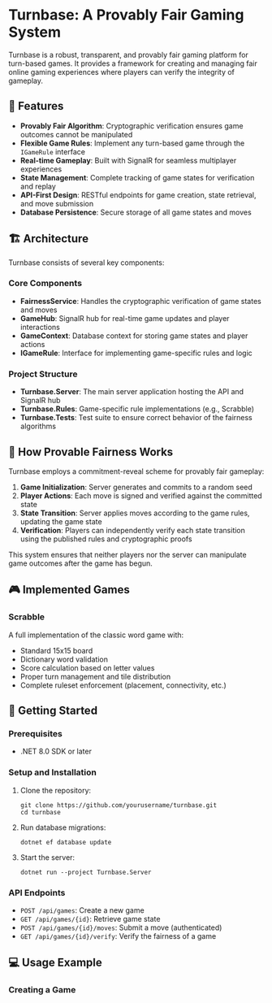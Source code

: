 # Turnbase: A Provably Fair Gaming System

Turnbase is a robust, transparent, and provably fair gaming platform for turn-based games. It provides a framework for creating and managing fair online gaming experiences where players can verify the integrity of gameplay.

## 🌟 Features

- **Provably Fair Algorithm**: Cryptographic verification ensures game outcomes cannot be manipulated
- **Flexible Game Rules**: Implement any turn-based game through the `IGameRule` interface
- **Real-time Gameplay**: Built with SignalR for seamless multiplayer experiences
- **State Management**: Complete tracking of game states for verification and replay
- **API-First Design**: RESTful endpoints for game creation, state retrieval, and move submission
- **Database Persistence**: Secure storage of all game states and moves

## 🏗️ Architecture

Turnbase consists of several key components:

### Core Components

- **FairnessService**: Handles the cryptographic verification of game states and moves
- **GameHub**: SignalR hub for real-time game updates and player interactions
- **GameContext**: Database context for storing game states and player actions
- **IGameRule**: Interface for implementing game-specific rules and logic

### Project Structure

- **Turnbase.Server**: The main server application hosting the API and SignalR hub
- **Turnbase.Rules**: Game-specific rule implementations (e.g., Scrabble)
- **Turnbase.Tests**: Test suite to ensure correct behavior of the fairness algorithms

## 🎲 How Provable Fairness Works

Turnbase employs a commitment-reveal scheme for provably fair gameplay:

1. **Game Initialization**: Server generates and commits to a random seed
2. **Player Actions**: Each move is signed and verified against the committed state
3. **State Transition**: Server applies moves according to the game rules, updating the game state
4. **Verification**: Players can independently verify each state transition using the published rules and cryptographic proofs

This system ensures that neither players nor the server can manipulate game outcomes after the game has begun.

## 🎮 Implemented Games

### Scrabble

A full implementation of the classic word game with:

- Standard 15x15 board
- Dictionary word validation
- Score calculation based on letter values
- Proper turn management and tile distribution
- Complete ruleset enforcement (placement, connectivity, etc.)

## 🚀 Getting Started

### Prerequisites

- .NET 8.0 SDK or later

### Setup and Installation

1. Clone the repository:
   ```
   git clone https://github.com/yourusername/turnbase.git
   cd turnbase
   ```

2. Run database migrations:
   ```
   dotnet ef database update
   ```

3. Start the server:
   ```
   dotnet run --project Turnbase.Server
   ```

### API Endpoints

- `POST /api/games`: Create a new game
- `GET /api/games/{id}`: Retrieve game state
- `POST /api/games/{id}/moves`: Submit a move (authenticated)
- `GET /api/games/{id}/verify`: Verify the fairness of a game

## 💻 Usage Example

### Creating a Game
